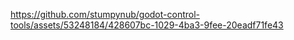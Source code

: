 
https://github.com/stumpynub/godot-control-tools/assets/53248184/428607bc-1029-4ba3-9fee-20eadf71fe43

